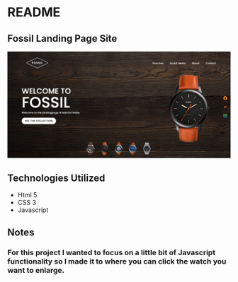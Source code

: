 # README

## Fossil Landing Page Site 

![](images/site_preview.png)

## Technologies Utilized 
* Html 5 
* CSS 3
* Javascript

## Notes
### For this project I wanted to focus on a little bit of Javascript functionality so I made it to where you can click the watch you want to enlarge. 
